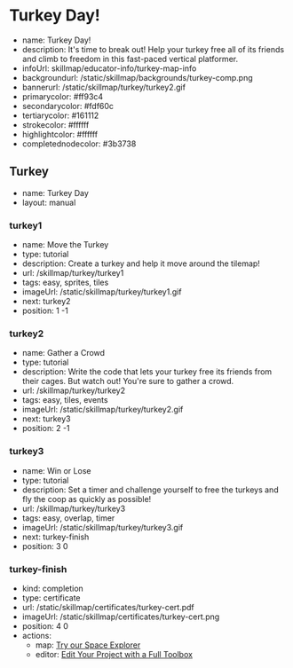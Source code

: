 # Turkey Day!
* name: Turkey Day!
* description: It's time to break out! Help your turkey free all of its friends and climb to freedom in this fast-paced vertical platformer.
* infoUrl: skillmap/educator-info/turkey-map-info
* backgroundurl: /static/skillmap/backgrounds/turkey-comp.png
* bannerurl: /static/skillmap/turkey/turkey2.gif
* primarycolor: #ff93c4
* secondarycolor: #fdf60c
* tertiarycolor: #161112
* strokecolor: #ffffff
* highlightcolor: #ffffff
* completednodecolor: #3b3738

## Turkey
* name: Turkey Day
* layout: manual

### turkey1
* name: Move the Turkey
* type: tutorial
* description: Create a turkey and help it move around the tilemap!
* url: /skillmap/turkey/turkey1
* tags: easy, sprites, tiles
* imageUrl: /static/skillmap/turkey/turkey1.gif
* next: turkey2
* position: 1 -1

### turkey2
* name: Gather a Crowd
* type: tutorial
* description: Write the code that lets your turkey free its friends from their cages. But watch out!  You're sure to gather a crowd.
* url: /skillmap/turkey/turkey2
* tags: easy, tiles, events
* imageUrl: /static/skillmap/turkey/turkey2.gif
* next: turkey3
* position: 2 -1

### turkey3
* name: Win or Lose
* type: tutorial
* description: Set a timer and challenge yourself to free the turkeys and fly the coop as quickly as possible!
* url: /skillmap/turkey/turkey3
* tags: easy, overlap, timer
* imageUrl: /static/skillmap/turkey/turkey3.gif
* next: turkey-finish
* position: 3 0


### turkey-finish
* kind: completion
* type: certificate
* url: /static/skillmap/certificates/turkey-cert.pdf
* imageUrl: /static/skillmap/certificates/turkey-cert.png
* position: 4 0
* actions:
    * map: [Try our Space Explorer](/skillmap/space)
    * editor: [Edit Your Project with a Full Toolbox](/)

